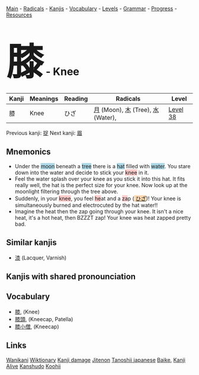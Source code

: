 <style> bigfont {font-size: 100px}</style>
[Main](../README.md) -
[Radicals](../radicals.md) -
[Kanjis](../kanjis.md) -
[Vocabulary](../vocabulary.md) -
[Levels](../levels.md) -
[Grammar](../grammar.md) - 
[Progress](../progress.md) -
[Resources](../resources.md)
# <bigfont> 膝</bigfont> - Knee 

| Kanji | Meanings | Reading | Radicals | Level |
| --- | --- | --- | --- | --- |
| 膝 | Knee | ひざ | [月](../radicals/月.md) (Moon), [木](../radicals/木.md) (Tree), [水](../radicals/水.md) (Water),  | [Level 38](../levels/wk_level38.md) |

Previous kanji: [捉](捉.md) Next kanji: [眉](眉.md) 

## Mnemonics
 * Under the <span style="background-color:#ADD8E6"> moon</span> beneath a <span style="background-color:#ADD8E6"> tree</span> there is a <span style="background-color:#ADD8E6"> hat</span> filled with <span style="background-color:#ADD8E6"> water</span>. You stare down into the water and decide to stick your <span style="background-color:#ffcccb"> knee</span> in it.
* Feel the water splash over your knee as you stick it into this hat. It fits really well, the hat is the perfect size for your knee. Now look up at the moonlight filtering through the tree above.
* Suddenly, in your <span style="background-color:#ffcccb"> knee</span>, you feel <span style="background-color:#ffcccb"> he</span>at and a <span style="background-color:#ffcccb"> za</span>p (<span style="background-color:#fed8b1"> [ひざ](https://jisho.org/search/ひざ)</span>)! Your knee is simultaneously burned and electrocuted by the hat water!!
* Imagine the heat then the zap going through your knee. It isn't a nice heat, it's a hot heat, then BZZZT zap! Your knee was heat zapped pretty bad.


## Similar kanjis
 * [漆](漆.md) (Lacquer, Varnish)



## Kanjis with shared pronounciation
 


## Vocabulary
 * [膝](../vocabulary/膝.md), (Knee)
* [膝頭](../vocabulary/膝.md), (Kneecap, Patella)
* [膝小僧](../vocabulary/膝.md), (Kneecap)




## Links 


[Wanikani](https://www.wanikani.com/kanji/膝)
[Wiktionary](https://en.wiktionary.org/wiki/膝)
[Kanji damage](http://www.kanjidamage.com/kanji/search?utf8=✓&q=膝)
[Jitenon](https://jitenon.com/kanji/膝)
[Tanoshii japanese](https://www.tanoshiijapanese.com/dictionary/kanji.cfm?k=膝)
[Baike](https://baike.baidu.com/item/膝),
[Kanji Alive](https://app.kanjialive.com/膝)
[Kanshudo](https://www.kanshudo.com/searchmn?q=膝)
[Koohii](https://kanji.koohii.com/study/kanji/膝)
